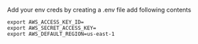 Add your env creds by creating a .env file
add following contents

```
export AWS_ACCESS_KEY_ID=
export AWS_SECRET_ACCESS_KEY=
export AWS_DEFAULT_REGION=us-east-1
```